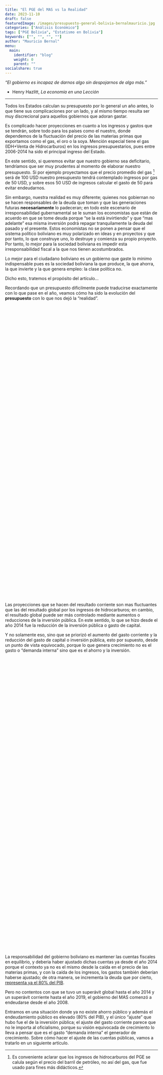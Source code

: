 ```yaml
---
title: "El PGE del MAS vs la Realidad"
date: 2023-11-10
draft: false
featuredImage: /images/presupuesto-general-bolivia-bernalmauricio.jpg
categories: ["Análisis Económico"]
tags: ["PGE Bolivia", "Estatismo en Bolivia"]
keywords: ["", "", "", ""]
author: "Mauricio Bernal"
menu:
  main:
    identifier: "blog"
    weight: 0 
    parent: ""
socialshare: true
---
```


<script src="/rmarkdown-libs/htmlwidgets/htmlwidgets.js"></script>
<script src="/rmarkdown-libs/jquery/jquery.min.js"></script>
<link href="/rmarkdown-libs/dygraphs/dygraph.css" rel="stylesheet" />
<script src="/rmarkdown-libs/dygraphs/dygraph-combined.js"></script>
<script src="/rmarkdown-libs/dygraphs/shapes.js"></script>
<script src="/rmarkdown-libs/moment/moment.js"></script>
<script src="/rmarkdown-libs/moment-timezone/moment-timezone-with-data.js"></script>
<script src="/rmarkdown-libs/moment-fquarter/moment-fquarter.min.js"></script>
<script src="/rmarkdown-libs/dygraphs-binding/dygraphs.js"></script>
<script src="/rmarkdown-libs/Dygraph.Plugins.Crosshair/crosshair.js"></script>
<script src="/rmarkdown-libs/htmlwidgets/htmlwidgets.js"></script>
<script src="/rmarkdown-libs/jquery/jquery.min.js"></script>
<link href="/rmarkdown-libs/dygraphs/dygraph.css" rel="stylesheet" />
<script src="/rmarkdown-libs/dygraphs/dygraph-combined.js"></script>
<script src="/rmarkdown-libs/dygraphs/shapes.js"></script>
<script src="/rmarkdown-libs/moment/moment.js"></script>
<script src="/rmarkdown-libs/moment-timezone/moment-timezone-with-data.js"></script>
<script src="/rmarkdown-libs/moment-fquarter/moment-fquarter.min.js"></script>
<script src="/rmarkdown-libs/dygraphs-binding/dygraphs.js"></script>
<script src="/rmarkdown-libs/Dygraph.Plugins.Crosshair/crosshair.js"></script>
<script src="/rmarkdown-libs/htmlwidgets/htmlwidgets.js"></script>
<script src="/rmarkdown-libs/jquery/jquery.min.js"></script>
<link href="/rmarkdown-libs/dygraphs/dygraph.css" rel="stylesheet" />
<script src="/rmarkdown-libs/dygraphs/dygraph-combined.js"></script>
<script src="/rmarkdown-libs/dygraphs/shapes.js"></script>
<script src="/rmarkdown-libs/moment/moment.js"></script>
<script src="/rmarkdown-libs/moment-timezone/moment-timezone-with-data.js"></script>
<script src="/rmarkdown-libs/moment-fquarter/moment-fquarter.min.js"></script>
<script src="/rmarkdown-libs/dygraphs-binding/dygraphs.js"></script>
<script src="/rmarkdown-libs/Dygraph.Plugins.Crosshair/crosshair.js"></script>
<script src="/rmarkdown-libs/htmlwidgets/htmlwidgets.js"></script>
<script src="/rmarkdown-libs/jquery/jquery.min.js"></script>
<link href="/rmarkdown-libs/dygraphs/dygraph.css" rel="stylesheet" />
<script src="/rmarkdown-libs/dygraphs/dygraph-combined.js"></script>
<script src="/rmarkdown-libs/dygraphs/shapes.js"></script>
<script src="/rmarkdown-libs/moment/moment.js"></script>
<script src="/rmarkdown-libs/moment-timezone/moment-timezone-with-data.js"></script>
<script src="/rmarkdown-libs/moment-fquarter/moment-fquarter.min.js"></script>
<script src="/rmarkdown-libs/dygraphs-binding/dygraphs.js"></script>
<script src="/rmarkdown-libs/Dygraph.Plugins.Crosshair/crosshair.js"></script>

*“El gobierno es incapaz de darnos algo sin despojarnos de algo más.”*

- Henry Hazlitt, *La economía en una Lección*

------------------------------------------------------------------------

Todos los Estados calculan su presupuesto por lo general un año antes, lo que tiene sus complicaciones por un lado, y al mismo tiempo resulta ser muy discrecional para aquellos gobiernos que adoran gastar.

Es complicado hacer proyecciones en cuanto a los ingresos y gastos que se tendrán, sobre todo para los países como el nuestro, donde dependemos de la fluctuación del precio de las materias primas que exportamos como el gas, el oro o la soya. Mención especial tiene el gas (IDH+Venta de Hidrocarburos) en los ingresos presupuestarios, pues entre 2006-2014 ha sido el principal ingreso del Estado.

En este sentido, si queremos evitar que nuestro gobierno sea deficitario, tendríamos que ser muy prudentes al momento de elaborar nuestro presupuesto. Si por ejemplo proyectamos que el precio promedio del gas [^1] será de 100 USD nuestro presupuesto tendrá contemplado ingresos por gas de 50 USD, y sobre esos 50 USD de ingresos calcular el gasto de 50 para evitar endeudarnos.

Sin embargo, nuestra realidad es muy diferente; quienes nos gobiernan no se hacen responsables de la deuda que toman y que las generaciones futuras **necesariamente** lo padeceran; en todo este escenario de irresponsabilidad gubernamental se le suman los economistas que están de acuerdo en que se tome deuda porque “se la está invirtiendo” y que “mas adelante” esa misma inversión podrá repagar tranquilamente la deuda del pasado y el presente. Estos economistas no se ponen a pensar que el sistema político boliviano es muy polarizado en ideas y en proyectos y que por tanto, lo que construye uno, lo destruye y comienza su propio proyecto. Por tanto, lo mejor para la sociedad boliviana es impedir esta irresponsabilidad fiscal a la que nos tienen acostumbrados.

Lo mejor para el ciudadano boliviano es un gobierno que gaste lo minimo indispensable pues es la sociedad boliviana la que produce, la que ahorra, la que invierte y la que genera empleo: la clase política no.

Dicho esto, tratemos el propósito del artículo…

Recordando que un presupuesto dificilmente puede traducirse exactamente con lo que pase en el año, veamos cómo ha sido la evolución del **presupuesto** con lo que nos dejó la “realidad”.

<div class="dygraphs html-widget html-fill-item-overflow-hidden html-fill-item" id="htmlwidget-1" style="width:1056px;height:480px;"></div>
<script type="application/json" data-for="htmlwidget-1">{"x":{"attrs":{"axes":{"x":{"pixelsPerLabel":60,"drawAxis":true,"drawGrid":false},"y":{"drawAxis":true,"axisLabelFormatter":"function(d){return d.toString().replace(/\\B(?=(\\d{3})+(?!\\d))/g, \",\");}","valueFormatter":"function(d){return Math.round(d).toString().replace(/\\B(?=(\\d{3})+(?!\\d))/g, \",\");}","drawGrid":false}},"series":{"Realidad":{"axis":"y","fillGraph":false},"Presupuesto":{"axis":"y","fillGraph":false}},"title":"Superávit/Déficit Corriente (millones BOB)","labels":["year","Realidad","Presupuesto"],"retainDateWindow":false,"colors":["red","green"],"legend":"onmouseover","labelsDivWidth":300,"labelsShowZeroValues":true,"labelsSeparateLines":true,"stackedGraph":false,"fillGraph":false,"fillAlpha":0.15,"stepPlot":false,"drawPoints":false,"pointSize":1,"drawGapEdgePoints":false,"connectSeparatedPoints":false,"strokeWidth":1,"strokeBorderColor":"white","colorValue":0.5,"colorSaturation":1,"includeZero":false,"drawAxesAtZero":false,"logscale":false,"axisTickSize":3,"axisLineColor":"#6b7785","axisLineWidth":0.3,"axisLabelColor":"black","axisLabelFontSize":14,"axisLabelWidth":60,"drawGrid":true,"gridLineWidth":0.3,"rightGap":5,"digitsAfterDecimal":2,"labelsKMB":false,"labelsKMG2":false,"labelsUTC":false,"maxNumberWidth":6,"animatedZooms":false,"mobileDisableYTouch":true,"disableZoom":false,"showRangeSelector":true,"rangeSelectorHeight":30,"rangeSelectorPlotFillColor":" #A7B1C4","rangeSelectorPlotStrokeColor":"#808FAB","interactionModel":"Dygraph.Interaction.defaultModel","highlightCircleSize":4,"highlightSeriesBackgroundAlpha":1,"highlightSeriesOpts":[],"hideOverlayOnMouseOut":true},"scale":"yearly","annotations":[],"shadings":[],"events":[],"format":"date","data":[["2001-01-01T00:00:00.000Z","2002-01-01T00:00:00.000Z","2003-01-01T00:00:00.000Z","2004-01-01T00:00:00.000Z","2005-01-01T00:00:00.000Z","2006-01-01T00:00:00.000Z","2007-01-01T00:00:00.000Z","2008-01-01T00:00:00.000Z","2009-01-01T00:00:00.000Z","2010-01-01T00:00:00.000Z","2011-01-01T00:00:00.000Z","2012-01-01T00:00:00.000Z","2013-01-01T00:00:00.000Z","2014-01-01T00:00:00.000Z","2015-01-01T00:00:00.000Z","2016-01-01T00:00:00.000Z","2017-01-01T00:00:00.000Z","2018-01-01T00:00:00.000Z","2019-01-01T00:00:00.000Z","2020-01-01T00:00:00.000Z","2021-01-01T00:00:00.000Z","2022-01-01T00:00:00.000Z"],[-476.4082722,-1512.3473542952,-1640.84083565,648.343194980003,4394.8281717985,11963.152875463,13094.46896784,17621.76246658,14297.1648113717,15475.478003,22120.877203,27290.6127681943,35118.7903774583,35860.4639339254,23652.8019615106,22657.934665658,19312.837424968,13123.1823124088,11026.8370924952,-15404.6967188018,-5119.74407962421,-755.446541412404],[3342.431326,2250.609719,-187.588704,-513.538267,1416.236615,2222.640765,7236.751412,2737.433035,13674.125728,9491.347171,16422.279718,16897.659329,19876.257471,33956.038113,36177.132723,28201.945561,18636.8337,19017.419346,16383.468583,9745.961637,947.027611,11869.05071]],"fixedtz":false,"tzone":"UTC","plugins":{"Crosshair":{"direction":"vertical"}}},"evals":["attrs.axes.y.axisLabelFormatter","attrs.axes.y.valueFormatter","attrs.interactionModel"],"jsHooks":[]}</script>
<div class="dygraphs html-widget html-fill-item-overflow-hidden html-fill-item" id="htmlwidget-2" style="width:1056px;height:480px;"></div>
<script type="application/json" data-for="htmlwidget-2">{"x":{"attrs":{"axes":{"x":{"pixelsPerLabel":60,"drawAxis":true,"drawGrid":false},"y":{"drawAxis":true,"axisLabelFormatter":"function(d){return d.toString().replace(/\\B(?=(\\d{3})+(?!\\d))/g, \",\");}","valueFormatter":"function(d){return Math.round(d).toString().replace(/\\B(?=(\\d{3})+(?!\\d))/g, \",\");}","drawGrid":false}},"series":{"Realidad":{"axis":"y","fillGraph":false},"Presupuesto":{"axis":"y","fillGraph":false}},"title":"Superávit/Déficit Global (millones BOB)","labels":["year","Realidad","Presupuesto"],"retainDateWindow":false,"colors":["red","green"],"legend":"onmouseover","labelsDivWidth":300,"labelsShowZeroValues":true,"labelsSeparateLines":true,"stackedGraph":false,"fillGraph":false,"fillAlpha":0.15,"stepPlot":false,"drawPoints":false,"pointSize":1,"drawGapEdgePoints":false,"connectSeparatedPoints":false,"strokeWidth":1,"strokeBorderColor":"white","colorValue":0.5,"colorSaturation":1,"includeZero":false,"drawAxesAtZero":false,"logscale":false,"axisTickSize":3,"axisLineColor":"#6b7785","axisLineWidth":0.3,"axisLabelColor":"black","axisLabelFontSize":14,"axisLabelWidth":60,"drawGrid":true,"gridLineWidth":0.3,"rightGap":5,"digitsAfterDecimal":2,"labelsKMB":false,"labelsKMG2":false,"labelsUTC":false,"maxNumberWidth":6,"animatedZooms":false,"mobileDisableYTouch":true,"disableZoom":false,"showRangeSelector":true,"rangeSelectorHeight":30,"rangeSelectorPlotFillColor":" #A7B1C4","rangeSelectorPlotStrokeColor":"#808FAB","interactionModel":"Dygraph.Interaction.defaultModel","highlightCircleSize":4,"highlightSeriesBackgroundAlpha":1,"highlightSeriesOpts":[],"hideOverlayOnMouseOut":true},"scale":"yearly","annotations":[],"shadings":[],"events":[],"format":"date","data":[["2001-01-01T00:00:00.000Z","2002-01-01T00:00:00.000Z","2003-01-01T00:00:00.000Z","2004-01-01T00:00:00.000Z","2005-01-01T00:00:00.000Z","2006-01-01T00:00:00.000Z","2007-01-01T00:00:00.000Z","2008-01-01T00:00:00.000Z","2009-01-01T00:00:00.000Z","2010-01-01T00:00:00.000Z","2011-01-01T00:00:00.000Z","2012-01-01T00:00:00.000Z","2013-01-01T00:00:00.000Z","2014-01-01T00:00:00.000Z","2015-01-01T00:00:00.000Z","2016-01-01T00:00:00.000Z","2017-01-01T00:00:00.000Z","2018-01-01T00:00:00.000Z","2019-01-01T00:00:00.000Z","2020-01-01T00:00:00.000Z","2021-01-01T00:00:00.000Z","2022-01-01T00:00:00.000Z"],[-3668.2882722,-5007.71561046,-4879.84555993,-3859.66720026,-1720.17476780149,4131.940677993,1785.36426904,3916.24836018,109.2141852817,2315.732312,1382.03259236,3287.95707331428,1376.09794300433,-7669.18620761461,-15732.6843302694,-16882.590955722,-20278.040874012,-22670.2086046512,-20404.7636349848,-32075.9287868742,-25945.6818579642,-21574.0554704124],[-2128.74117,-3156.055052,-3596.792602,-3828.233393,-3901.53877,-3182.916611,-3003.160485,-4677.959805,-2553.601064,-6247.205409,-6118.571441,-7960.686934,-9050.02796,-6755.000196,-8925.67091,-11818.590271,-20734.842924,-22503.452168,-21502.76099,-21606.013227,-27546.770565,-24069.514123]],"fixedtz":false,"tzone":"UTC","plugins":{"Crosshair":{"direction":"vertical"}}},"evals":["attrs.axes.y.axisLabelFormatter","attrs.axes.y.valueFormatter","attrs.interactionModel"],"jsHooks":[]}</script>

Las proyecciones que se hacen del resultado corriente son mas fluctuantes que las del resultado global por los ingresos de hidrocarburos; en cambio, el resultado global puede ser más controlado mediante aumentos o reducciones de la inversión pública. En este sentido, lo que se hizo desde el año 2014 fue la reducción de la inversión pública o gasto de capital.

Y no solamente eso, sino que se priorizó el aumento del gasto corriente y la reducción del gasto de capital o inversión pública, esto por supuesto, desde un punto de vista equivocado, porque lo que genera crecimiento no es el gasto o “demanda interna” sino que es el ahorro y la inversión.

<div class="dygraphs html-widget html-fill-item-overflow-hidden html-fill-item" id="htmlwidget-3" style="width:1056px;height:480px;"></div>
<script type="application/json" data-for="htmlwidget-3">{"x":{"attrs":{"axes":{"x":{"pixelsPerLabel":60,"drawAxis":true,"drawGrid":false},"y":{"drawAxis":true,"axisLabelFormatter":"function(d){return d.toString().replace(/\\B(?=(\\d{3})+(?!\\d))/g, \",\");}","valueFormatter":"function(d){return Math.round(d).toString().replace(/\\B(?=(\\d{3})+(?!\\d))/g, \",\");}","drawGrid":false}},"series":{"Realidad":{"axis":"y","fillGraph":false},"Presupuesto":{"axis":"y","fillGraph":false}},"title":"Gastos de Capital (millones BOB)","labels":["year","Realidad","Presupuesto"],"retainDateWindow":false,"colors":["red","green"],"legend":"onmouseover","labelsDivWidth":300,"labelsShowZeroValues":true,"labelsSeparateLines":true,"stackedGraph":false,"fillGraph":false,"fillAlpha":0.15,"stepPlot":false,"drawPoints":false,"pointSize":1,"drawGapEdgePoints":false,"connectSeparatedPoints":false,"strokeWidth":1,"strokeBorderColor":"white","colorValue":0.5,"colorSaturation":1,"includeZero":false,"drawAxesAtZero":false,"logscale":false,"axisTickSize":3,"axisLineColor":"#6b7785","axisLineWidth":0.3,"axisLabelColor":"black","axisLabelFontSize":14,"axisLabelWidth":60,"drawGrid":true,"gridLineWidth":0.3,"rightGap":5,"digitsAfterDecimal":2,"labelsKMB":false,"labelsKMG2":false,"labelsUTC":false,"maxNumberWidth":6,"animatedZooms":false,"mobileDisableYTouch":true,"disableZoom":false,"showRangeSelector":true,"rangeSelectorHeight":30,"rangeSelectorPlotFillColor":" #A7B1C4","rangeSelectorPlotStrokeColor":"#808FAB","interactionModel":"Dygraph.Interaction.defaultModel","highlightCircleSize":4,"highlightSeriesBackgroundAlpha":1,"highlightSeriesOpts":[],"hideOverlayOnMouseOut":true},"scale":"yearly","annotations":[],"shadings":[],"events":[],"format":"date","data":[["2001-01-01T00:00:00.000Z","2002-01-01T00:00:00.000Z","2003-01-01T00:00:00.000Z","2004-01-01T00:00:00.000Z","2005-01-01T00:00:00.000Z","2006-01-01T00:00:00.000Z","2007-01-01T00:00:00.000Z","2008-01-01T00:00:00.000Z","2009-01-01T00:00:00.000Z","2010-01-01T00:00:00.000Z","2011-01-01T00:00:00.000Z","2012-01-01T00:00:00.000Z","2013-01-01T00:00:00.000Z","2014-01-01T00:00:00.000Z","2015-01-01T00:00:00.000Z","2016-01-01T00:00:00.000Z","2017-01-01T00:00:00.000Z","2018-01-01T00:00:00.000Z","2019-01-01T00:00:00.000Z","2020-01-01T00:00:00.000Z","2021-01-01T00:00:00.000Z","2022-01-01T00:00:00.000Z"],[4492.638,4774.556864,5064.37431175,6404.522,7832.622537,9569.314435,13041.382979,15242.408251,15637.515161,14737.212508,22113.302839,25255.837712,34454.966959,44276.587946,40245.946256,39971.623544,40749.55403,36428.341886,31718.930462,16787.599346,20956.219645,20957.257092],[5471.172496,5406.664771,5198.800475,4611.208366,6522.9776,7194.432013,12150.338442,10146.319756,17927.884398,17887.948218,24947.140349,27361.459766,30812.036316,42666.110729,47677.47422,46990.750475,45778.891931,46657.198112,41224.105652,33730.730532,30156.549116,37490.427047]],"fixedtz":false,"tzone":"UTC","plugins":{"Crosshair":{"direction":"vertical"}}},"evals":["attrs.axes.y.axisLabelFormatter","attrs.axes.y.valueFormatter","attrs.interactionModel"],"jsHooks":[]}</script>
<div class="dygraphs html-widget html-fill-item-overflow-hidden html-fill-item" id="htmlwidget-4" style="width:1056px;height:480px;"></div>
<script type="application/json" data-for="htmlwidget-4">{"x":{"attrs":{"axes":{"x":{"pixelsPerLabel":60,"drawAxis":true,"drawGrid":false},"y":{"drawAxis":true,"axisLabelFormatter":"function(d){return d.toString().replace(/\\B(?=(\\d{3})+(?!\\d))/g, \",\");}","valueFormatter":"function(d){return Math.round(d).toString().replace(/\\B(?=(\\d{3})+(?!\\d))/g, \",\");}","drawGrid":false}},"series":{"Gasto Corriente (Realidad)":{"axis":"y","fillGraph":false},"Gasto de Capital (Realidad)":{"axis":"y","fillGraph":false}},"title":"Gasto Corriente y Gasto de Capital (millones BOB)","labels":["year","Gasto Corriente (Realidad)","Gasto de Capital (Realidad)"],"retainDateWindow":false,"colors":["red","green"],"legend":"onmouseover","labelsDivWidth":300,"labelsShowZeroValues":true,"labelsSeparateLines":true,"stackedGraph":false,"fillGraph":false,"fillAlpha":0.15,"stepPlot":false,"drawPoints":false,"pointSize":1,"drawGapEdgePoints":false,"connectSeparatedPoints":false,"strokeWidth":1,"strokeBorderColor":"white","colorValue":0.5,"colorSaturation":1,"includeZero":false,"drawAxesAtZero":false,"logscale":false,"axisTickSize":3,"axisLineColor":"#6b7785","axisLineWidth":0.3,"axisLabelColor":"black","axisLabelFontSize":14,"axisLabelWidth":60,"drawGrid":true,"gridLineWidth":0.3,"rightGap":5,"digitsAfterDecimal":2,"labelsKMB":false,"labelsKMG2":false,"labelsUTC":false,"maxNumberWidth":6,"animatedZooms":false,"mobileDisableYTouch":true,"disableZoom":false,"showRangeSelector":true,"rangeSelectorHeight":30,"rangeSelectorPlotFillColor":" #A7B1C4","rangeSelectorPlotStrokeColor":"#808FAB","interactionModel":"Dygraph.Interaction.defaultModel","highlightCircleSize":4,"highlightSeriesBackgroundAlpha":1,"highlightSeriesOpts":[],"hideOverlayOnMouseOut":true},"scale":"yearly","annotations":[],"shadings":[],"events":[],"format":"date","data":[["2001-01-01T00:00:00.000Z","2002-01-01T00:00:00.000Z","2003-01-01T00:00:00.000Z","2004-01-01T00:00:00.000Z","2005-01-01T00:00:00.000Z","2006-01-01T00:00:00.000Z","2007-01-01T00:00:00.000Z","2008-01-01T00:00:00.000Z","2009-01-01T00:00:00.000Z","2010-01-01T00:00:00.000Z","2011-01-01T00:00:00.000Z","2012-01-01T00:00:00.000Z","2013-01-01T00:00:00.000Z","2014-01-01T00:00:00.000Z","2015-01-01T00:00:00.000Z","2016-01-01T00:00:00.000Z","2017-01-01T00:00:00.000Z","2018-01-01T00:00:00.000Z","2019-01-01T00:00:00.000Z","2020-01-01T00:00:00.000Z","2021-01-01T00:00:00.000Z","2022-01-01T00:00:00.000Z"],[15582.1852722,15941.5481244531,17653.5642962718,17305.84040702,18255.6596072015,22158.470747537,30102.97394816,39235.81211442,40946.5830896283,44519.416768,52119.232154,59446.2005688057,67907.6894425417,80670.1153410746,84528.1277444894,77683.267808342,83812.303687032,93933.3636805912,95742.1694715048,100779.916620802,104718.073136624,118344.340746412],[4492.638,4774.556864,5064.37431175,6404.522,7832.622537,9569.314435,13041.382979,15242.408251,15637.515161,14737.212508,22113.302839,25255.837712,34454.966959,44276.587946,40245.946256,39971.623544,40749.55403,36428.341886,31718.930462,16787.599346,20956.219645,20957.257092]],"fixedtz":false,"tzone":"UTC","plugins":{"Crosshair":{"direction":"vertical"}}},"evals":["attrs.axes.y.axisLabelFormatter","attrs.axes.y.valueFormatter","attrs.interactionModel"],"jsHooks":[]}</script>

La responsabilidad del gobierno boliviano es mantener las cuentas fiscales en equilibrio, y deberia haber ajustado dichas cuentas ya desde el año 2014 porque el contexto ya no es el mismo desde la caída en el precio de las materias primas, y con la caída de los ingresos, los gastos también deberían haberse ajustado; de otra manera, se incrementa la deuda que por cierto, [representa ya el 80% del PIB](https://bernalmauricio.com/blog/deuda-p%C3%BAblica-bolivia/).

Pero no contentos con que se tuvo un superávit global hasta el año 2014 y un superávit corriente hasta el año 2019, el gobierno del MAS comenzó a endeudarse desde el año 2008.

Entramos en una situación donde ya no existe ahorro público y además el endeudamiento público es elevado (80% del PIB), y el único “ajuste” que hubo fue el de la inversión pública; el ajuste del gasto corriente parece que no le importa al oficialismo, porque su visión equivocada de crecimiento lo lleva a pensar que es el gasto “demanda interna” el generador de crecimiento. Sobre cómo hacer el ajuste de las cuentas públicas, vamos a tratarlo en un siguiente artículo.

[^1]: Es conveniente aclarar que los ingresos de hidrocarburos del PGE se calula según el precio del barril de petróleo, no así del gas, que fue usado para fines más didácticos.
